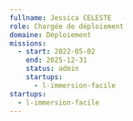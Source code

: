 ```yaml
---
fullname: Jessica CELESTE
role: Chargée de déploiement
domaine: Déploiement
missions:
  - start: 2022-05-02
    end: 2025-12-31
    status: admin
    startups:
      - l-immersion-facile
startups:
  - l-immersion-facile
---
```

